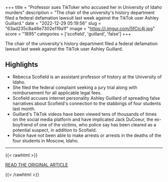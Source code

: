 +++
title = "Professor sues TikToker who accused her in University of Idaho murders"
description = "The chair of the university's history department filed a federal defamation lawsuit last week against the TikTok user Ashley Guillard."
date = "2022-12-29 05:19:56"
slug = "63ad235c8a48e7302e119a1f"
image = "https://i.imgur.com/5fCjc4j.jpg"
score = "1895"
categories = ['scofield', 'guillard', 'false']
+++

The chair of the university's history department filed a federal defamation lawsuit last week against the TikTok user Ashley Guillard.

## Highlights

- Rebecca Scofield is an assistant professor of history at the University of Idaho.
- She filed the federal complaint seeking a jury trial along with reimbursement for all applicable legal fees.
- Scofield accuses internet personality Ashley Guillard of spreading false narratives about Scofield's connection to the stabbings of four students last month.
- Guillard's TikTok videos have been viewed tens of thousands of times on the social media platform and have implicated Jack DuCoeur, the ex-boyfriend of one of the victims, who police say has been cleared as a potential suspect, in addition to Scofield.
- Police have not been able to make arrests or arrests in the deaths of the four students in Moscow, Idaho.

---

{{< rawhtml >}}
  <p class="article-category">
    <a target="_blank" href="https://www.cbsnews.com/news/university-of-idaho-murders-professor-sues-tiktoker-rebecca-scofield-ashley-guillard/">READ THE ORIGINAL ARTICLE</a>
  </p>
{{< /rawhtml >}}
